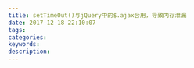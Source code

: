 ```yaml
---
title: setTimeOut()与jQuery中的$.ajax合用，导致内存泄漏
date: 2017-12-18 22:10:07
tags:
categories:
keywords:
description:
---
```


##

&emsp;&emsp;
